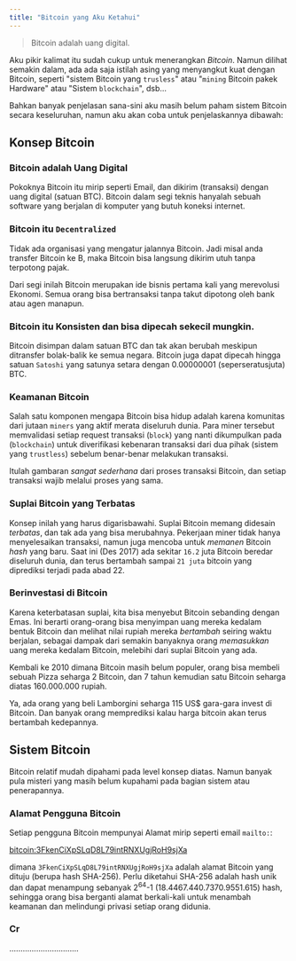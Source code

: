 ```yaml
---
title: "Bitcoin yang Aku Ketahui"
---
```


> Bitcoin adalah uang digital.

Aku pikir kalimat itu sudah cukup untuk menerangkan *Bitcoin*. Namun dilihat semakin dalam, ada ada saja istilah asing yang menyangkut kuat dengan Bitcoin, seperti "sistem Bitcoin yang `trusless`" atau "`mining` Bitcoin pakek Hardware" atau "Sistem `blockchain`", dsb...

Bahkan banyak penjelasan sana-sini aku masih belum paham sistem Bitcoin secara keseluruhan, namun aku akan coba untuk penjelaskannya dibawah:

## Konsep Bitcoin

### Bitcoin adalah Uang Digital

Pokoknya Bitcoin itu mirip seperti Email, dan dikirim (transaksi) dengan uang digital (satuan BTC). Bitcoin dalam segi teknis hanyalah sebuah software yang berjalan di komputer yang butuh koneksi internet. 

### Bitcoin itu `Decentralized`

Tidak ada organisasi yang mengatur jalannya Bitcoin. Jadi misal anda transfer Bitcoin ke B, maka Bitcoin bisa langsung dikirim utuh tanpa terpotong pajak.

Dari segi inilah Bitcoin merupakan ide bisnis pertama kali yang merevolusi Ekonomi. Semua orang bisa bertransaksi tanpa takut dipotong oleh bank atau agen manapun. 

### Bitcoin itu Konsisten dan bisa dipecah sekecil mungkin. 

Bitcoin disimpan dalam satuan BTC dan tak akan berubah meskipun ditransfer bolak-balik ke semua negara. Bitcoin juga dapat dipecah hingga satuan `Satoshi` yang satunya setara dengan 0.00000001 (seperseratusjuta) BTC.

### Keamanan Bitcoin

Salah satu komponen mengapa Bitcoin bisa hidup adalah karena komunitas dari jutaan `miners` yang aktif merata diseluruh dunia. Para miner tersebut memvalidasi setiap request transaksi (`block`) yang nanti dikumpulkan pada (`blockchain`) untuk diverifikasi kebenaran transaksi dari dua pihak (sistem yang `trustless`) sebelum benar-benar melakukan transaksi.

Itulah gambaran *sangat sederhana* dari proses transaksi Bitcoin, dan setiap transaksi wajib melalui proses yang sama.

### Suplai Bitcoin yang Terbatas

Konsep inilah yang harus digarisbawahi. Suplai Bitcoin memang didesain *terbatas*, dan tak ada yang bisa merubahnya. Pekerjaan miner tidak hanya menyelesaikan transaksi, namun juga mencoba untuk *memanen* Bitcoin *hash* yang baru. Saat ini (Des 2017) ada sekitar `16.2` juta Bitcoin beredar diseluruh dunia, dan terus bertambah sampai `21 juta` bitcoin yang diprediksi terjadi pada abad 22.

### Berinvestasi di Bitcoin

Karena keterbatasan suplai, kita bisa menyebut Bitcoin sebanding dengan Emas. Ini berarti orang-orang bisa menyimpan uang mereka kedalam bentuk Bitcoin dan melihat nilai rupiah mereka *bertambah* seiring waktu berjalan, sebagai dampak dari semakin banyaknya orang *memasukkan* uang mereka kedalam Bitcoin, melebihi dari suplai Bitcoin yang ada.

Kembali ke 2010 dimana Bitcoin masih belum populer, orang bisa membeli sebuah Pizza seharga 2 Bitcoin, dan 7 tahun kemudian satu Bitcoin seharga diatas 160.000.000 rupiah. 

Ya, ada orang yang beli Lamborgini seharga 115 US$ gara-gara invest di Bitcoin. Dan banyak orang memprediksi kalau harga bitcoin akan terus bertambah kedepannya.

## Sistem Bitcoin

Bitcoin relatif mudah dipahami pada level konsep diatas. Namun banyak pula misteri yang masih belum kupahami pada bagian sistem atau penerapannya. 

### Alamat Pengguna Bitcoin

Setiap pengguna Bitcoin mempunyai Alamat mirip seperti email `mailto:`:

[bitcoin:3FkenCiXpSLqD8L79intRNXUgjRoH9sjXa](bitcoin:3FkenCiXpSLqD8L79intRNXUgjRoH9sjXa)

dimana `3FkenCiXpSLqD8L79intRNXUgjRoH9sjXa` adalah alamat Bitcoin yang dituju (berupa hash SHA-256). Perlu diketahui SHA-256 adalah hash unik dan dapat menampung sebanyak 2<sup>64</sup>-1 (18.4467.440.7370.9551.615) hash, sehingga orang bisa berganti alamat berkali-kali untuk menambah keamanan dan melindungi privasi setiap orang didunia.

### Cr

...............................

[1]: https://bitcoin.stackexchange.com/questions/114/what-is-a-satoshi